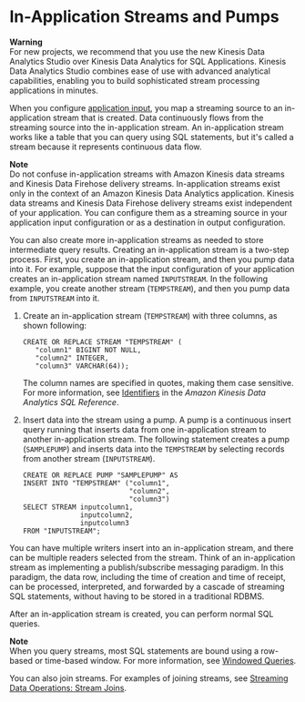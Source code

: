 # In\-Application Streams and Pumps<a name="streams-pumps"></a>

**Warning**  
For new projects, we recommend that you use the new Kinesis Data Analytics Studio over Kinesis Data Analytics for SQL Applications\. Kinesis Data Analytics Studio combines ease of use with advanced analytical capabilities, enabling you to build sophisticated stream processing applications in minutes\.

When you configure [application input](https://docs.aws.amazon.com/kinesisanalytics/latest/dev/how-it-works-input.html), you map a streaming source to an in\-application stream that is created\. Data continuously flows from the streaming source into the in\-application stream\. An in\-application stream works like a table that you can query using SQL statements, but it's called a stream because it represents continuous data flow\. 

**Note**  
Do not confuse in\-application streams with Amazon Kinesis data streams and Kinesis Data Firehose delivery streams\. In\-application streams exist only in the context of an Amazon Kinesis Data Analytics application\. Kinesis data streams and Kinesis Data Firehose delivery streams exist independent of your application\. You can configure them as a streaming source in your application input configuration or as a destination in output configuration\.

You can also create more in\-application streams as needed to store intermediate query results\. Creating an in\-application stream is a two\-step process\. First, you create an in\-application stream, and then you pump data into it\. For example, suppose that the input configuration of your application creates an in\-application stream named `INPUTSTREAM`\. In the following example, you create another stream \(`TEMPSTREAM`\), and then you pump data from `INPUTSTREAM` into it\. 

1. Create an in\-application stream \(`TEMPSTREAM`\) with three columns, as shown following:

   ```
   CREATE OR REPLACE STREAM "TEMPSTREAM" ( 
      "column1" BIGINT NOT NULL, 
      "column2" INTEGER, 
      "column3" VARCHAR(64));
   ```

   The column names are specified in quotes, making them case sensitive\. For more information, see [Identifiers](https://docs.aws.amazon.com/kinesisanalytics/latest/sqlref/sql-reference-identifiers.html) in the *Amazon Kinesis Data Analytics SQL Reference*\.

1. Insert data into the stream using a pump\. A pump is a continuous insert query running that inserts data from one in\-application stream to another in\-application stream\. The following statement creates a pump \(`SAMPLEPUMP`\) and inserts data into the `TEMPSTREAM` by selecting records from another stream \(`INPUTSTREAM`\)\.

   ```
   CREATE OR REPLACE PUMP "SAMPLEPUMP" AS 
   INSERT INTO "TEMPSTREAM" ("column1", 
                             "column2", 
                             "column3") 
   SELECT STREAM inputcolumn1, 
                 inputcolumn2, 
                 inputcolumn3
   FROM "INPUTSTREAM";
   ```

You can have multiple writers insert into an in\-application stream, and there can be multiple readers selected from the stream\. Think of an in\-application stream as implementing a publish/subscribe messaging paradigm\. In this paradigm, the data row, including the time of creation and time of receipt, can be processed, interpreted, and forwarded by a cascade of streaming SQL statements, without having to be stored in a traditional RDBMS\.

After an in\-application stream is created, you can perform normal SQL queries\. 

**Note**  
When you query streams, most SQL statements are bound using a row\-based or time\-based window\. For more information, see [Windowed Queries](windowed-sql.md)\.

You can also join streams\. For examples of joining streams, see [Streaming Data Operations: Stream Joins](stream-joins-concepts.md)\.